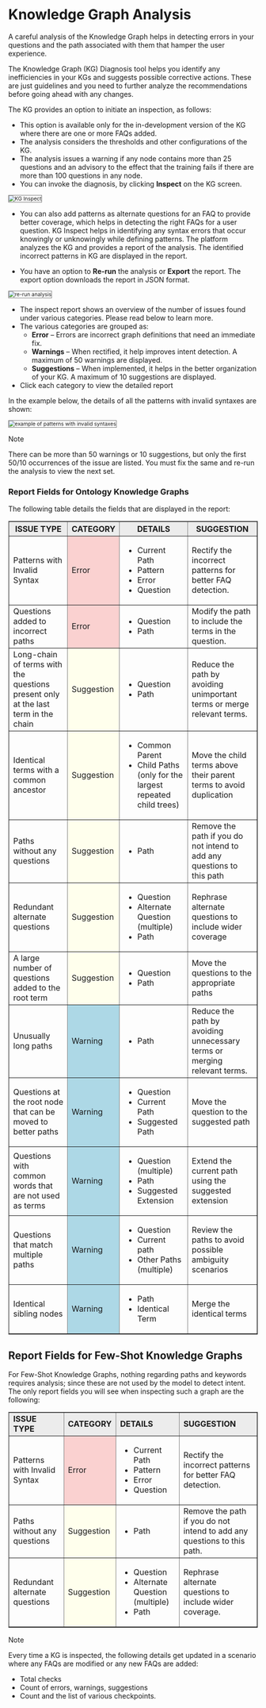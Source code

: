 # **Knowledge Graph Analysis**

A careful analysis of the Knowledge Graph helps in detecting errors in your questions and the path associated with them that hamper the user experience.

The Knowledge Graph (KG) Diagnosis tool helps you identify any inefficiencies in your KGs and suggests possible corrective actions. These are just guidelines and you need to further analyze the recommendations before going ahead with any changes.

The KG provides an option to initiate an inspection, as follows:

* This option is available only for the in-development version of the KG where there are one or more FAQs added.
* The analysis considers the thresholds and other configurations of the KG.
* The analysis issues a warning if any node contains more than 25 questions and an advisory to the effect that the training fails if there are more than 100 questions in any node.
* You can invoke the diagnosis, by clicking **Inspect** on the KG screen.

<img src="../images/KG_Inspect.png" alt="KG Inspect" title="KG Inspect" style="border: 1px solid gray; zoom:75%;">

* You can also add patterns as alternate questions for an FAQ to provide better coverage, which helps in detecting the right FAQs for a user question. KG Inspect helps in identifying any syntax errors that occur knowingly or unknowingly while defining patterns. 
The platform analyzes the KG and provides a report of the analysis. The identified incorrect patterns in KG are displayed in the report.

* You have an option to **Re-run** the analysis or **Export** the report. The export option downloads the report in JSON format.

<img src="../images/re-run-analysis.png" alt="re-run analysis" title="re-run analysis" style="border: 1px solid gray; zoom:75%;">

* The inspect report shows an overview of the number of issues found under various categories. Please read below to learn more.
* The various categories are grouped as:
    * **Error** – Errors are incorrect graph definitions that need an immediate fix.
    * **Warnings** – When rectified, it help improves intent detection. A maximum of 50 warnings are displayed.
    * **Suggestions** – When implemented, it helps in the better organization of your KG. A maximum of 10 suggestions are displayed.
* Click each category to view the detailed report

In the example below, the details of all the patterns with invalid syntaxes are shown:

<img src="../images/example-patterns-with-invalid-syntaxes.png" alt="example of patterns with invalid syntaxes" title="example of patterns with invalid syntaxes" style="border: 1px solid gray; zoom:75%;">

<div class="admonition note">
<p class="admonition-title">Note</p>
<p>There can be more than 50 warnings or 10 suggestions, but only the first 50/10 occurrences of the issue are listed. You must fix the same and re-run the analysis to view the next set.</p>
</div>

### Report Fields for Ontology Knowledge Graphs

The following table details the fields that are displayed in the report:

<table border="1.5">
  <tr bgcolor="#ECECEC">
   <th><strong>ISSUE TYPE</strong>
   </th>
   <th><strong>CATEGORY</strong>
   </th>
   <th><strong>DETAILS</strong>
   </th>
   <th><strong>SUGGESTION</strong>
   </th>
  </tr>
  <tr>
   <td>Patterns with Invalid Syntax
   </td>
   <td bgcolor="#fad1d0">Error
   </td>
   <td>
<ul>

<li>Current Path

<li>Pattern

<li>Error

<li>Question
</li>
</ul>
   </td>
   <td>Rectify the incorrect patterns for better FAQ detection.
   </td>
  </tr>
  <tr>
   <td>Questions added to incorrect paths
   </td>
   <td bgcolor="#fad1d0">Error
   </td>
   <td>
<ul>

<li>Question

<li>Path
</li>
</ul>
   </td>
   <td>Modify the path to include the terms in the question.
   </td>
  </tr>
  <tr>
   <td>Long-chain of terms with the questions present only at the last term in the chain
   </td>
   <td bgcolor="#FFFFED">Suggestion
   </td>
   <td>
<ul>

<li>Question

<li>Path
</li>
</ul>
   </td>
   <td>Reduce the path by avoiding unimportant terms or merge relevant terms.
   </td>
  </tr>
  <tr>
   <td>Identical terms with a common ancestor
   </td>
   <td bgcolor="#FFFFED">Suggestion
   </td>
   <td>
<ul>

<li>Common Parent

<li>Child Paths (only for the largest repeated child trees)
</li>
</ul>
   </td>
   <td>Move the child terms above their parent terms to avoid duplication
   </td>
  </tr>
  <tr>
   <td>Paths without any questions
   </td>
   <td bgcolor="#FFFFED">Suggestion
   </td>
   <td>
<ul>

<li>Path
</li>
</ul>
   </td>
   <td>Remove the path if you do not intend to add any questions to this path
   </td>
  </tr>
  <tr>
   <td>Redundant alternate questions
   </td>
   <td bgcolor="#FFFFED">Suggestion
   </td>
   <td>
<ul>

<li>Question

<li>Alternate Question (multiple)

<li>Path
</li>
</ul>
   </td>
   <td>Rephrase alternate questions to include wider coverage
   </td>
  </tr>
  <tr>
   <td>A large number of questions added to the root term
   </td>
   <td bgcolor="#FFFFED">Suggestion
   </td>
   <td>
<ul>

<li>Question

<li>Path
</li>
</ul>
   </td>
   <td>Move the questions to the appropriate paths
   </td>
  </tr>
  <tr>
   <td>Unusually long paths
   </td>
 <td bgcolor="#ADD8E6">Warning
   </td>
   <td>
<ul>

<li>Path
</li>
</ul>
   </td>
   <td>Reduce the path by avoiding unnecessary terms or merging relevant terms.
   </td>
  </tr>
  <tr>
   <td>Questions at the root node that can be moved to better paths
   </td>
   <td bgcolor="#ADD8E6">Warning
   </td>
   <td>
<ul>

<li>Question

<li>Current Path

<li>Suggested Path
</li>
</ul>
   </td>
   <td>Move the question to the suggested path
   </td>
  </tr>
  <tr>
   <td>Questions with common words that are not used as terms
   </td>
    <td bgcolor="#ADD8E6">Warning
   </td>
   <td>
<ul>

<li>Question (multiple)

<li>Path

<li>Suggested Extension
</li>
</ul>
   </td>
   <td>Extend the current path using the suggested extension
   </td>
  </tr>
  <tr>
   <td>Questions that match multiple paths
   </td>
   <td bgcolor="#ADD8E6">Warning
   </td>
   <td>
<ul>

<li>Question

<li>Current path

<li>Other Paths (multiple)
</li>
</ul>
   </td>
   <td>Review the paths to avoid possible ambiguity scenarios
   </td>
  </tr>
  <tr>
   <td>Identical sibling nodes
   </td>
   <td bgcolor="#ADD8E6">Warning
   </td>
   <td>
<ul>

<li>Path

<li>Identical Term
</li>
</ul>
   </td>
   <td>Merge the identical terms
   </td>
  </tr>
</table>

## Report Fields for Few-Shot Knowledge Graphs

For Few-Shot Knowledge Graphs, nothing regarding paths and keywords requires analysis; since these are not used by the model to detect intent. The only report fields you will see when inspecting such a graph are the following: 
<table border="1.5">
<tr bgcolor="#ECECEC">
   <td><strong>ISSUE TYPE</strong>
   </td>
   <td><strong>CATEGORY </strong>
   </td>
   <td><strong>DETAILS</strong>
   </td>
   <td><strong>SUGGESTION</strong>
   </td>
  </tr>
  <tr>
   <td>Patterns with Invalid Syntax
   </td>
   <td bgcolor="#fad1d0">Error
   </td>
   <td>
<ul>

<li>Current Path

<li>Pattern

<li>Error

<li>Question
</li>
</ul>
   </td>
   <td>Rectify the incorrect patterns for better FAQ detection.
   </td>
  </tr>
  <tr>
   <td>Paths without any questions
   </td>
   <td bgcolor="#FFFFED">Suggestion
   </td>
   <td>
<ul>

<li>Path
</li>
</ul>
   </td>
   <td>Remove the path if you do not intend to add any questions to this path.
   </td>
  </tr>
  <tr>
   <td>Redundant alternate questions
   </td>
   <td bgcolor="#FFFFED">Suggestion
   </td>
   <td>
<ul>

<li>Question

<li>Alternate Question (multiple)

<li>Path
</li>
</ul>
   </td>
   <td>Rephrase alternate questions to include wider coverage.
   </td>
  </tr>
</table>

<div class="admonition note">
<p class="admonition-title">Note</p>
<p>Every time a KG is inspected, the following details get updated in a scenario where any FAQs are modified or any new FAQs are added:
<ul><li>Total checks</li>
<li>Count of errors, warnings, suggestions</li>
<li>Count and the list of various checkpoints.</li></ul></p>
</div>